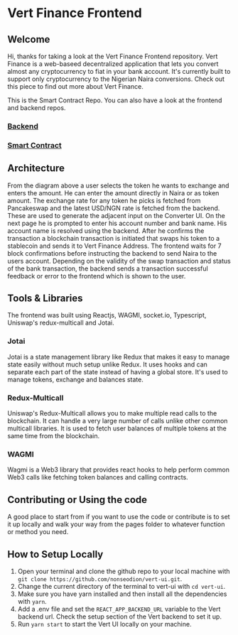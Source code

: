 # Vert Finance Frontend

## Welcome
Hi, thanks for taking a look at the Vert Finance Frontend repository. Vert Finance is a web-baseed decentralized application that lets you convert almost any cryptocurrency to fiat in your bank account. It's currently built to support only cryptocurrency to the Nigerian Naira conversions. Check out this piece to find out more about Vert Finance.

This is the Smart Contract Repo. You can also have a look at the frontend and backend repos.

### [Backend](https://github.com/nonseodion/vert-backend)

### [Smart Contract](https://github.com/nonseodion/vert-router)

## Architecture

From the diagram above a user selects the token he wants to exchange and enters the amount. He can enter the amount directly in Naira or as token amount. The exchange rate for any token he picks is fetched from Pancakeswap and the latest USD/NGN rate is fetched from the backend. These are used to generate the adjacent input on the Converter UI. On the next page he is prompted to enter his account number and bank name. His account name is resolved using the backend. After he confirms the transaction a blockchain transaction is initiated that swaps his token to a stablecoin and sends it to Vert Finance Address. The frontend waits for 7 block confirmations before instructing the backend to send Naira to the users account. Depending on the validity of the swap transaction and status of the bank transaction, the backend sends a transaction successful feedback or error to the frontend which is shown to the user.

## Tools & Libraries

The frontend was built using Reactjs, WAGMI, socket.io, Typescript, Uniswap's redux-multicall and Jotai. 

### Jotai
  Jotai is a state management library like Redux that makes it easy to manage state easily without much setup unlike Redux. It uses hooks and can separate each part of the state instead of having a global store. It's used to manage tokens, exchange and balances state. 

### Redux-Multicall
Uniswap's Redux-Multicall allows you to make multiple read calls to the blockchain. It can handle a very large number of calls unlike other common multicall libraries. It is used to fetch user balances of multiple tokens at the same time from the blockchain.

### WAGMI 
Wagmi is a Web3 library that provides react hooks to help perform common Web3 calls like fetching token balances and calling contracts.

## Contributing or Using the code

A good place to start from if you want to use the code or contribute is to set it up locally and walk your way from the pages folder to whatever function or method you need.

## How to Setup Locally

1. Open your terminal and clone the github repo to your local machine with `git clone https://github.com/nonseodion/vert-ui.git`.
2. Change the current directory of the terminal to vert-ui with `cd vert-ui`.
3. Make sure you have yarn installed and then install all the dependencies with `yarn`.
4. Add a .env file and set the  `REACT_APP_BACKEND_URL` variable to the Vert backend url. Check the setup section of the Vert backend to set it up.
5. Run `yarn start` to start the Vert UI locally on your machine.
